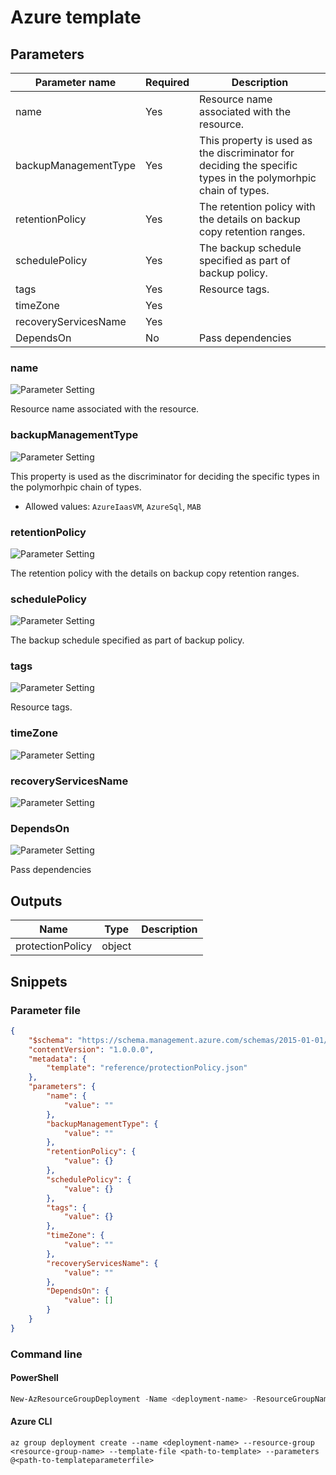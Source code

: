 # Azure template

## Parameters

Parameter name | Required | Description
-------------- | -------- | -----------
name           | Yes      | Resource name associated with the resource.
backupManagementType | Yes      | This property is used as the discriminator for deciding the specific types in the polymorhpic chain of types.
retentionPolicy | Yes      | The retention policy with the details on backup copy retention ranges.
schedulePolicy | Yes      | The backup schedule specified as part of backup policy.
tags           | Yes      | Resource tags.
timeZone       | Yes      |
recoveryServicesName | Yes      |
DependsOn      | No       | Pass dependencies

### name

![Parameter Setting](https://img.shields.io/badge/parameter-required-orange?style=flat-square)

Resource name associated with the resource.

### backupManagementType

![Parameter Setting](https://img.shields.io/badge/parameter-required-orange?style=flat-square)

This property is used as the discriminator for deciding the specific types in the polymorhpic chain of types.

- Allowed values: `AzureIaasVM`, `AzureSql`, `MAB`

### retentionPolicy

![Parameter Setting](https://img.shields.io/badge/parameter-required-orange?style=flat-square)

The retention policy with the details on backup copy retention ranges.

### schedulePolicy

![Parameter Setting](https://img.shields.io/badge/parameter-required-orange?style=flat-square)

The backup schedule specified as part of backup policy.

### tags

![Parameter Setting](https://img.shields.io/badge/parameter-required-orange?style=flat-square)

Resource tags.

### timeZone

![Parameter Setting](https://img.shields.io/badge/parameter-required-orange?style=flat-square)



### recoveryServicesName

![Parameter Setting](https://img.shields.io/badge/parameter-required-orange?style=flat-square)



### DependsOn

![Parameter Setting](https://img.shields.io/badge/parameter-optional-green?style=flat-square)

Pass dependencies

## Outputs

Name | Type | Description
---- | ---- | -----------
protectionPolicy | object |

## Snippets

### Parameter file

```json
{
    "$schema": "https://schema.management.azure.com/schemas/2015-01-01/deploymentParameters.json#",
    "contentVersion": "1.0.0.0",
    "metadata": {
        "template": "reference/protectionPolicy.json"
    },
    "parameters": {
        "name": {
            "value": ""
        },
        "backupManagementType": {
            "value": ""
        },
        "retentionPolicy": {
            "value": {}
        },
        "schedulePolicy": {
            "value": {}
        },
        "tags": {
            "value": {}
        },
        "timeZone": {
            "value": ""
        },
        "recoveryServicesName": {
            "value": ""
        },
        "DependsOn": {
            "value": []
        }
    }
}
```

### Command line

#### PowerShell

```powershell
New-AzResourceGroupDeployment -Name <deployment-name> -ResourceGroupName <resource-group-name> -TemplateFile <path-to-template> -TemplateParameterFile <path-to-templateparameter>
```

#### Azure CLI

```text
az group deployment create --name <deployment-name> --resource-group <resource-group-name> --template-file <path-to-template> --parameters @<path-to-templateparameterfile>
```
